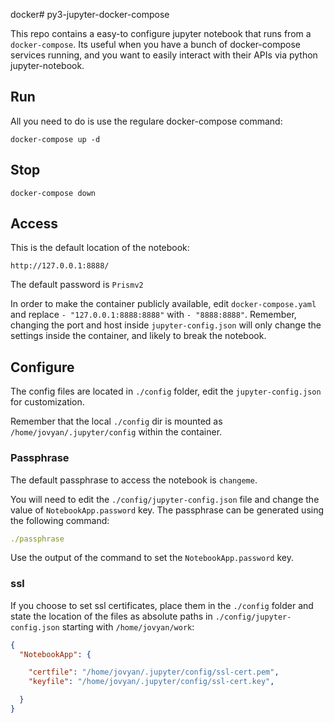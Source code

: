 docker# py3-jupyter-docker-compose

This repo contains a easy-to configure jupyter notebook that runs from a `docker-compose`. Its useful when you have a
bunch of docker-compose services running, and you want to easily interact with their APIs via python jupyter-notebook.


## Run

All you need to do is use the regulare docker-compose command:

```
docker-compose up -d
```

## Stop

```
docker-compose down

```

## Access

This is the default location of the notebook:

```
http://127.0.0.1:8888/
```

The default password is `Prismv2`

In order to make the container publicly available, edit `docker-compose.yaml` and replace `- "127.0.0.1:8888:8888"` 
with `- "8888:8888"`. Remember, changing the port and host inside `jupyter-config.json` will only change the settings
inside the container, and likely to break the notebook.

##  Configure

The config files are located in `./config` folder, edit the `jupyter-config.json` for customization.

Remember that the local `./config` dir is mounted as `/home/jovyan/.jupyter/config` within the container.

### Passphrase

The default passphrase to access the notebook is `changeme`.

You will need to edit the `./config/jupyter-config.json` file and change the value of `NotebookApp.password` key. The
passphrase can be generated using the following command:

```yaml
./passphrase
```

Use the output of the command to set the `NotebookApp.password` key.

### ssl

If you choose to set ssl certificates, place them in the `./config` folder and state the location of the files
as absolute paths in `./config/jupyter-config.json` starting with `/home/jovyan/work`:

```json
{
  "NotebookApp": {

    "certfile": "/home/jovyan/.jupyter/config/ssl-cert.pem",
    "keyfile": "/home/jovyan/.jupyter/config/ssl-cert.key",

  }
}
```